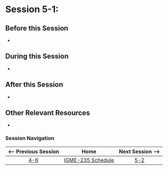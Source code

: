 # Session 5-1: 



## Before this Session
- 

## During this Session
- 

## After this Session
- 

## Other Relevant Resources
- 

### Session Navigation

| <-- Previous Session |               Home                  | Next Session --> |
|:--------------------:|:-----------------------------------:|:----------------:|
|  [4-6](4-6.md)       | [IGME-235 Schedule](../schedule.md) |   [5-2](5-2.md)  |
